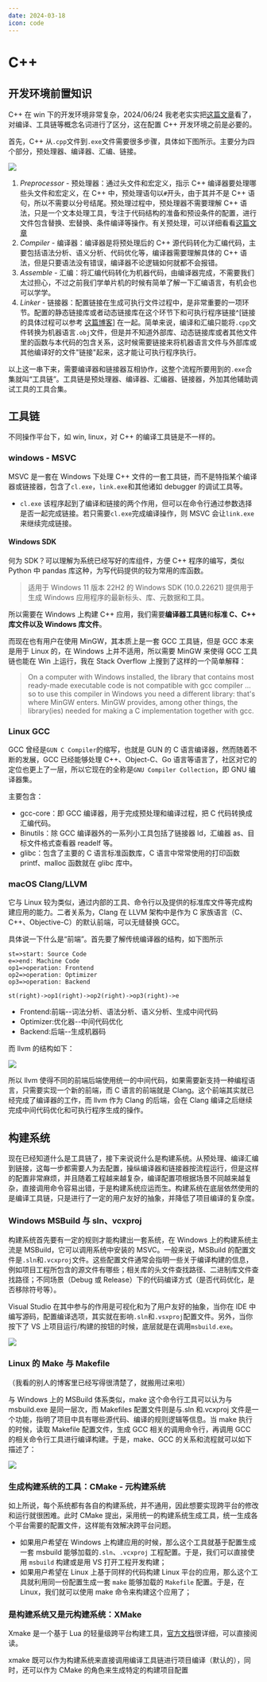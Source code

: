```yaml
---
date: 2024-03-18
icon: code
---
```


# C++

## 开发环境前置知识

C++ 在 win 下的开发环境非常复杂，2024/06/24 我老老实实把[这篇文章](https://www.cnblogs.com/w4ngzhen/p/17695080.html)看了，对编译、工具链等概念名词进行了区分，这在配置 C++ 开发环境之前是必要的。

首先，C++ 从`.cpp`文件到`.exe`文件需要很多步骤，具体如下图所示。主要分为四个部分，预处理器、编译器、汇编、链接。

![](https://raw.githubusercontent.com/dream-oyh/dream-oyh.github.io/images/C_compile_chain.png)

1. _Preprocessor_ - 预处理器：通过头文件和宏定义，指示 C++ 编译器要处理哪些头文件和宏定义，在 C++ 中，预处理语句以`#`开头，由于其并不是 C++ 语句，所以不需要以分号结尾。预处理过程中，预处理器不需要理解 C++ 语法，只是一个文本处理工具，专注于代码结构的准备和预设条件的配置，进行文件包含替换、宏替换、条件编译等操作。有关预处理，可以详细看看[这篇文章](https://juejin.cn/post/7322376878139195392)
2. _Compiler_ - 编译器：编译器是将预处理后的 C++ 源代码转化为汇编代码，主要包括语法分析、语义分析、代码优化等，编译器需要理解具体的 C++ 语法，但是只要语法没有错误，编译器不论逻辑如何就都不会报错。
3. _Assemble_ - 汇编：将汇编代码转化为机器代码，由编译器完成，不需要我们太过担心，不过之前我们学单片机的时候有简单了解一下汇编语言，有机会也可以学学。
4. _Linker_ - 链接器：配置链接在生成可执行文件过程中，是非常重要的一项环节。配置的静态链接库或者动态链接库在这个环节下和可执行程序链接^[链接的具体过程可以参考 [这篇博客](https://chuquan.me/2018/06/03/linking-static-linking-dynamic-linking/)] 在一起。简单来说，编译和汇编只能将`.cpp`文件转换为机器语言`.obj`文件，但是并不知道外部库、动态链接库或者其他文件里的函数与本代码的包含关系，这时候需要链接来将机器语言文件与外部库或其他编译好的文件"链接"起来，这才能让可执行程序执行。

以上这一串下来，需要编译器和链接器互相协作，这整个流程所要用到的`.exe`合集就叫“工具链”。工具链是预处理器、编译器、汇编器、链接器，外加其他辅助调试工具的工具合集。

## 工具链

不同操作平台下，如 win, linux，对 C++ 的编译工具链是不一样的。

### windows - MSVC

MSVC 是一套在 Windows 下处理 C++ 文件的一套工具链，而不是特指某个编译器或链接器，包含了`cl.exe`，`link.exe`和其他诸如 debugger 的调试工具等。

- `cl.exe` 该程序起到了编译和链接的两个作用，但可以在命令行通过参数选择是否一起完成链接。若只需要`cl.exe`完成编译操作，则 MSVC 会让`link.exe`来继续完成链接。

#### Windows SDK

何为 SDK？可以理解为系统已经写好的库组件，方便 C++ 程序的编写，类似 Python 中 pandas 库这种，为写代码提供的较为常用的库函数。

> 适用于 Windows 11 版本 22H2 的 Windows SDK (10.0.22621) 提供用于生成 Windows 应用程序的最新标头、库、元数据和工具。

所以需要在 Windows 上构建 C++ 应用，我们需要**编译器工具链**和**标准 C、C++ 库文件以及 Windows 库文件**。

而现在也有用户在使用 MinGW，其本质上是一套 GCC 工具链，但是 GCC 本来是用于 Linux 的，在 Windows 上并不适用，所以需要 MinGW 来使得 GCC 工具链也能在 Win 上运行，我在 Stack Overflow 上搜到了这样的一个简单解释：

> On a computer with Windows installed, the library that contains most ready-made executable code is not compatible with gcc compiler ... so to use this compiler in Windows you need a different library: that's where MinGW enters. MinGW provides, among other things, the library(ies) needed for making a C implementation together with gcc.

### Linux GCC

GCC 曾经是`GUN C Compiler`的缩写，也就是 GUN 的 C 语言编译器，然而随着不断的发展，GCC 已经能够处理 C++、Object-C、Go 语言等语言了，社区对它的定位也更上了一层，所以它现在的全称是`GNU Compiler Collection`，即 GNU 编译器集。

主要包含：

- gcc-core：即 GCC 编译器，用于完成预处理和编译过程，把 C 代码转换成汇编代码。
- Binutils：除 GCC 编译器外的一系列小工具包括了链接器 ld，汇编器 as、目标文件格式查看器 readelf 等。
- glibc：包含了主要的 C 语言标准函数库，C 语言中常常使用的打印函数 printf、malloc 函数就在 glibc 库中。

### macOS Clang/LLVM

它与 Linux 较为类似，通过内部的工具、命令行以及提供的标准库文件等完成构建应用的能力。二者关系为，Clang 在 LLVM 架构中是作为 C 家族语言（C、C++、Objective-C）的默认前端，可以无缝替换 GCC。

具体说一下什么是“前端”。首先要了解传统编译器的结构，如下图所示

```flow:present
st=>start: Source Code
e=>end: Machine Code
op1=>operation: Frontend
op2=>operation: Optimizer
op3=>operation: Backend

st(right)->op1(right)->op2(right)->op3(right)->e
```

- Frontend:前端--词法分析、语法分析、语义分析、生成中间代码
- Optimizer:优化器--中间代码优化
- Backend:后端--生成机器码

而 llvm 的结构如下：

![](/images/llvm_structure.png)

所以 llvm 使得不同的前端后端使用统一的中间代码，如果需要新支持一种编程语言，只需要实现一个新的前端，而 C 语言的前端就是 Clang。这个前端其实就已经完成了编译器的工作，而 llvm 作为 Clang 的后端，会在 Clang 编译之后继续完成中间代码优化和可执行程序生成的操作。

## 构建系统

现在已经知道什么是工具链了，接下来说说什么是构建系统。从预处理、编译汇编到链接，这每一步都需要人为去配置，操纵编译器和链接器按流程运行，但是这样的配置非常麻烦，并且随着工程越来越复杂，编译配置项根据场景不同越来越复杂，直接调用命令容易出错，于是构建系统应运而生。构建系统在底层依然使用的是编译工具链，只是进行了一定的用户友好的抽象，并降低了项目编译的复杂度。

### Windows MSBuild 与 sln、vcxproj

构建系统首先要有一定的规则才能构建出一套系统，在 Windows 上的构建系统主流是 MSBuild，它可以调用系统中安装的 MSVC。一般来说，MSBuild 的配置文件是`.sln`和`.vcxproj`文件。这些配置文件通常会指明一些关于编译构建的信息，例如项目工程所包含的源文件有哪些；相关库的头文件查找路径、二进制库文件查找路径；不同场景（Debug 或 Release）下的代码编译方式（是否代码优化，是否移除符号等）。

Visual Studio 在其中参与的作用是可视化和为了用户友好的抽象，当你在 IDE 中编写源码，配置编译选项，其实就在影响`.sln`和`.vsxproj`配置文件。另外，当你按下了 VS 上项目运行/构建的按钮的时候，底层就是在调用`msbuild.exe`。

![](/images/msbuild.png)

### Linux 的 Make 与 Makefile

（我看的别人的博客里已经写得很清楚了，就搬用过来啦）

与 Windows 上的 MSBuild 体系类似，make 这个命令行工具可以认为与 msbuild.exe 是同一层次，而 Makefiles 配置文件则是与.sln 和.vcxproj 文件是一个功能，指明了项目中具有哪些源代码、编译的规则逻辑等信息。当 make 执行的时候，读取 Makefile 配置文件，生成 GCC 相关的调用命令行，再调用 GCC 的相关命令行工具进行编译构建。于是，make、GCC 的关系和流程就可以如下描述了：

![](/images/make.png)

### 生成构建系统的工具：CMake - 元构建系统

如上所说，每个系统都有各自的构建系统，并不通用，因此想要实现跨平台的修改和运行就很困难。此时 CMake 提出，采用统一的构建系统生成工具，统一生成各个平台需要的配置文件，这样能有效解决跨平台问题。

- 如果用户希望在 Windows 上构建应用的时候，那么这个工具就基于配置生成一套 msbuild 能够加载的`.sln`、`.vcxproj` 工程配置。于是，我们可以直接使用 `msbuild` 构建或是用 VS 打开工程开发构建；
- 如果用户希望在 Linux 上基于同样的代码构建 Linux 平台的应用，那么这个工具就利用同一份配置生成一套 `make` 能够加载的 `Makefile` 配置。于是，在 Linux，我们就可以使用 make 命令来构建这个应用了；

### 是构建系统又是元构建系统：XMake

Xmake 是一个基于 Lua 的轻量级跨平台构建工具，[官方文档](https://xmake.io/#/zh-cn/)很详细，可以直接阅读。

xmake 既可以作为构建系统来直接调用编译工具链进行项目编译（默认的），同时，还可以作为 CMake 的角色来生成特定的构建项目配置
